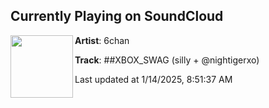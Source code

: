 ## Currently Playing on SoundCloud

[<img align="left" width="100" src="https://i1.sndcdn.com/artworks-ntlbx9QC3OKlFiJs-WkHz6g-t500x500.jpg">](https://soundcloud.com/hi6chan/xbox_swag-silly-nightigerxo?in=saxurn/sets/yap/)

**Artist**: 6chan 

**Track**: ##XBOX_SWAG (silly + @nightigerxo)

Last updated at 1/14/2025, 8:51:37 AM
